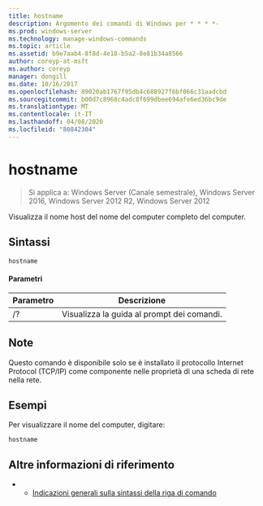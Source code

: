 ```yaml
---
title: hostname
description: Argomento dei comandi di Windows per * * * *-
ms.prod: windows-server
ms.technology: manage-windows-commands
ms.topic: article
ms.assetid: b9e7aab4-8f8d-4e18-b5a2-8e81b34a8566
author: coreyp-at-msft
ms.author: coreyp
manager: dongill
ms.date: 10/16/2017
ms.openlocfilehash: 89020ab1767f95db4c688927f6bf066c31aadcbd
ms.sourcegitcommit: b00d7c8968c4adc8f699dbee694afe6ed36bc9de
ms.translationtype: MT
ms.contentlocale: it-IT
ms.lasthandoff: 04/08/2020
ms.locfileid: "80842304"
---
```

# <a name="hostname"></a>hostname

>Si applica a: Windows Server (Canale semestrale), Windows Server 2016, Windows Server 2012 R2, Windows Server 2012

Visualizza il nome host del nome del computer completo del computer. 
## <a name="syntax"></a>Sintassi
```
hostname
```
#### <a name="parameters"></a>Parametri
|Parametro|Descrizione|
|-------|--------|
|/?|Visualizza la guida al prompt dei comandi.|
## <a name="remarks"></a>Note
Questo comando è disponibile solo se è installato il protocollo Internet Protocol (TCP/IP) come componente nelle proprietà di una scheda di rete nella rete.
## <a name="examples"></a><a name=BKMK_Examples></a>Esempi
Per visualizzare il nome del computer, digitare:
```
hostname
```
## <a name="additional-references"></a>Altre informazioni di riferimento
-   - [Indicazioni generali sulla sintassi della riga di comando](command-line-syntax-key.md)
